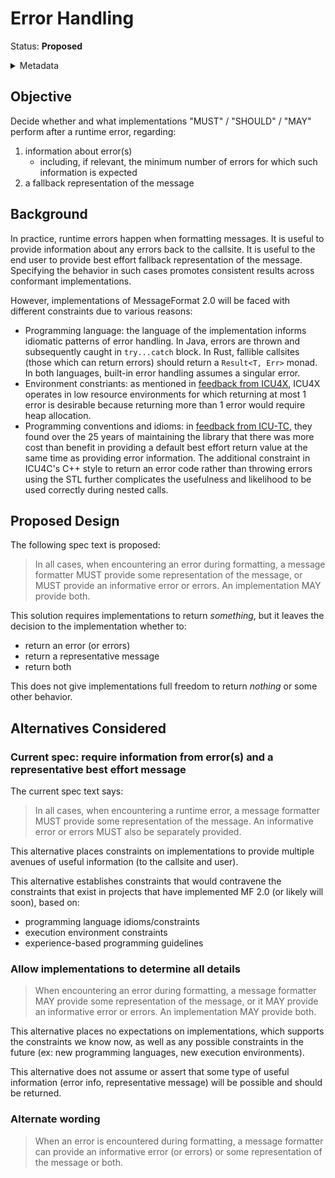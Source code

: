# Error Handling

Status: **Proposed**

<details>
	<summary>Metadata</summary>
	<dl>
		<dt>Contributors</dt>
		<dd>@echeran</dd>
		<dt>First proposed</dt>
		<dd>2024-06-02</dd>
        <dt>Issues</dt>
		<dd><a href="https://github.com/unicode-org/message-format-wg/issues/782">#782</a></dd>
		<dt>Pull Requests</dt>
		<dd><a href="https://github.com/unicode-org/message-format-wg/pull/795">#795</a></dd>
	</dl>
</details>

## Objective

Decide whether and what implementations "MUST" / "SHOULD" / "MAY" perform after a runtime error, regarding:

1. information about error(s)
    - including, if relevant, the minimum number of errors for which such information is expected
1. a fallback representation of the message

## Background

In practice,
runtime errors happen when formatting messages.
It is useful to provide information about any errors back to the callsite.
It is useful to the end user to provide best effort fallback representation of the message.
Specifying the behavior in such cases promotes consistent results across conformant implementations.

However, implementations of MessageFormat 2.0 will be faced with different constraints due to various reasons:

* Programming language: the language of the implementation informs idiomatic patterns of error handling.
In Java, errors are thrown and subsequently caught in `try...catch` block.
In Rust, fallible callsites (those which can return errors) should return a `Result<T, Err>` monad. 
In both languages, built-in error handling assumes a singular error.
* Environment constriants: as mentioned in [feedback from ICU4X](https://github.com/unicode-org/message-format-wg/issues/782#issuecomment-2103177417),
ICU4X operates in low resource environments for which returning at most 1 error is desirable
because returning more than 1 error would require heap allocation.
* Programming conventions and idioms: in [feedback from ICU-TC](https://docs.google.com/document/d/11yJUWedBIpmq-YNSqqDfgUxcREmlvV0NskYganXkQHA/edit#bookmark=id.lx4ls9eelh99),
they found over the 25 years of maintaining the library that there was more cost than benefit in providing a default best effort return value at the same time as providing error information.
The additional constraint in ICU4C's C++ style to return an error code rather than throwing errors using the STL further complicates the usefulness and likelihood to be used correctly during nested calls.

## Proposed Design

The following spec text is proposed:

> In all cases, when encountering an error during formatting,
> a message formatter MUST provide some representation of the message,
> or MUST provide an informative error or errors.
> An implementation MAY provide both.

This solution requires implementations to return _something_,
but it leaves the decision to the implementation whether to:

* return an error (or errors)
* return a representative message
* return both

This does not give implementations full freedom to return _nothing_ or some other behavior.

## Alternatives Considered

### Current spec: require information from error(s) and a representative best effort message

The current spec text says:

> In all cases, when encountering a runtime error,
> a message formatter MUST provide some representation of the message.
> An informative error or errors MUST also be separately provided.

This alternative places constraints on implementations to provide multiple avenues of useful information (to the callsite and user).

This alternative establishes constraints that would contravene the constraints that exist in projects that have implemented MF 2.0 (or likely will soon), based on:
* programming language idioms/constraints
* execution environment constraints
* experience-based programming guidelines

### Allow implementations to determine all details

> When encountering an error during formatting,
> a message formatter MAY provide some representation of the message,
> or it MAY provide an informative error or errors.
> An implementation MAY provide both.

This alternative places no expectations on implementations,
which supports the constraints we know now,
as well as any possible constraints in the future
(ex: new programming languages, new execution environments).

This alternative does not assume or assert that some type of useful information
(error info, representative message)
will be possible and should be returned.

### Alternate wording

> When an error is encountered during formatting,
> a message formatter can provide an informative error (or errors)
> or some representation of the message or both.